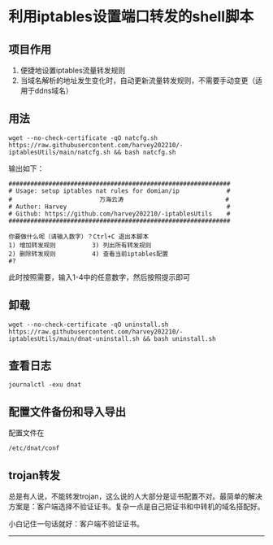 # 利用iptables设置端口转发的shell脚本

## 项目作用

1. 便捷地设置iptables流量转发规则
2. 当域名解析的地址发生变化时，自动更新流量转发规则，不需要手动变更（适用于ddns域名）

## 用法


```shell
wget --no-check-certificate -qO natcfg.sh https://raw.githubusercontent.com/harvey202210/-iptablesUtils/main/natcfg.sh && bash natcfg.sh
```

输出如下：

```
#############################################################
# Usage: setup iptables nat rules for domian/ip             #
#                        万海云涛                            #
# Author: Harvey                                            #
# Github: https://github.com/harvey202210/-iptablesUtils    #
#############################################################

你要做什么呢（请输入数字）？Ctrl+C 退出本脚本
1) 增加转发规则          3) 列出所有转发规则
2) 删除转发规则          4) 查看当前iptables配置
#?
```

此时按照需要，输入1-4中的任意数字，然后按照提示即可

## 卸载

```shell
wget --no-check-certificate -qO uninstall.sh https://raw.githubusercontent.com/harvey202210/-iptablesUtils/main/dnat-uninstall.sh && bash uninstall.sh
```

## 查看日志

```shell
journalctl -exu dnat
```

## 配置文件备份和导入导出

配置文件在

```shell
/etc/dnat/conf
```

## trojan转发

总是有人说，不能转发trojan，这么说的人大部分是证书配置不对。最简单的解决方案是：客户端选择不验证证书。复杂一点是自己把证书和中转机的域名搭配好。

小白记住一句话就好：客户端不验证证书。

-----------------------------------------------------------------------------

